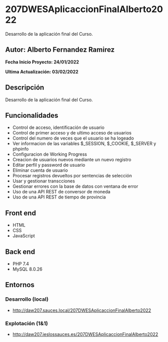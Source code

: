 # 207DWESAplicaccionFinalAlberto2022
Desarrollo de la aplicación final del Curso.

## Autor: Alberto Fernandez Ramirez

**Fecha Inicio Proyecto: 24/01/2022**

**Ultima Actualización: 03/02/2022**

## Descripción 
Desarrollo de la aplicación final del Curso.

## Funcionalidades
- Control de acceso, identificación de usuario 
- Control de primer acceso y de ultimo acceso de usuarios
- Control del numero de veces que el usuario se ha logeado
- Ver informacion de las variables $_SESSION, $_COOKIE, $_SERVER y phpinfo
- Configuracion de Working Progress
- Creacion de usuarios nuevos mediante un nuevo registro
- Editar perfil y password de usuario
- Eliminar cuenta de usuario
- Procesar registros devueltos por sentencias de selección
- Usar y gestionar transcciones
- Gestionar errores con la base de datos con ventana de error
- Uso de una API REST de conversor de moneda
- Uso de una API REST de tiempo de provincia

## Front end
- HTML
- CSS
- JavaScript

## Back end
- PHP 7.4
- MySQL 8.0.26

## Entornos
### Desarrollo (local)
- http://daw207.sauces.local/207DWESAplicaccionFinalAlberto2022
### Explotación (1&1)
- http://daw207.ieslossauces.es/207DWESAplicaccionFinalAlberto2022